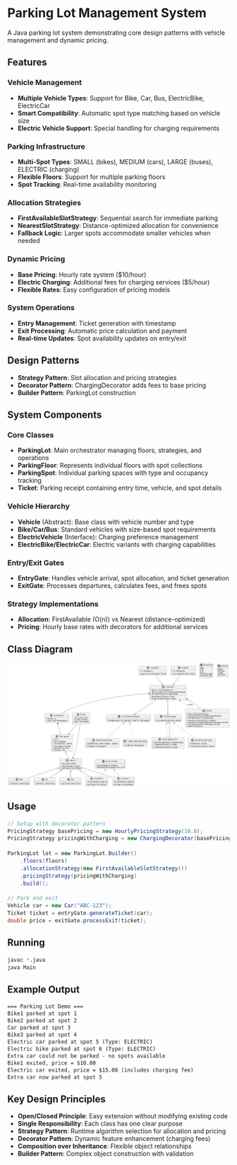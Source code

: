 # Parking Lot Management System

A Java parking lot system demonstrating core design patterns with vehicle management and dynamic pricing.

## Features

### Vehicle Management

- **Multiple Vehicle Types**: Support for Bike, Car, Bus, ElectricBike, ElectricCar
- **Smart Compatibility**: Automatic spot type matching based on vehicle size
- **Electric Vehicle Support**: Special handling for charging requirements

### Parking Infrastructure

- **Multi-Spot Types**: SMALL (bikes), MEDIUM (cars), LARGE (buses), ELECTRIC (charging)
- **Flexible Floors**: Support for multiple parking floors
- **Spot Tracking**: Real-time availability monitoring

### Allocation Strategies

- **FirstAvailableSlotStrategy**: Sequential search for immediate parking
- **NearestSlotStrategy**: Distance-optimized allocation for convenience
- **Fallback Logic**: Larger spots accommodate smaller vehicles when needed

### Dynamic Pricing

- **Base Pricing**: Hourly rate system ($10/hour)
- **Electric Charging**: Additional fees for charging services ($5/hour)
- **Flexible Rates**: Easy configuration of pricing models

### System Operations

- **Entry Management**: Ticket generation with timestamp
- **Exit Processing**: Automatic price calculation and payment
- **Real-time Updates**: Spot availability updates on entry/exit

## Design Patterns

- **Strategy Pattern**: Slot allocation and pricing strategies
- **Decorator Pattern**: ChargingDecorator adds fees to base pricing
- **Builder Pattern**: ParkingLot construction

## System Components

### Core Classes

- **ParkingLot**: Main orchestrator managing floors, strategies, and operations
- **ParkingFloor**: Represents individual floors with spot collections
- **ParkingSpot**: Individual parking spaces with type and occupancy tracking
- **Ticket**: Parking receipt containing entry time, vehicle, and spot details

### Vehicle Hierarchy

- **Vehicle** (Abstract): Base class with vehicle number and type
- **Bike/Car/Bus**: Standard vehicles with size-based spot requirements
- **ElectricVehicle** (Interface): Charging preference management
- **ElectricBike/ElectricCar**: Electric variants with charging capabilities

### Entry/Exit Gates

- **EntryGate**: Handles vehicle arrival, spot allocation, and ticket generation
- **ExitGate**: Processes departures, calculates fees, and frees spots

### Strategy Implementations

- **Allocation**: FirstAvailable (O(n)) vs Nearest (distance-optimized)
- **Pricing**: Hourly base rates with decorators for additional services

## Class Diagram

![Class Diagram](ClassDiagram.png)

## Usage

```java
// Setup with decorator pattern
PricingStrategy basePricing = new HourlyPricingStrategy(10.0);
PricingStrategy pricingWithCharging = new ChargingDecorator(basePricing, 5.0);

ParkingLot lot = new ParkingLot.Builder()
    .floors(floors)
    .allocationStrategy(new FirstAvailableSlotStrategy())
    .pricingStrategy(pricingWithCharging)
    .build();

// Park and exit
Vehicle car = new Car("ABC-123");
Ticket ticket = entryGate.generateTicket(car);
double price = exitGate.processExit(ticket);
```

## Running

```bash
javac *.java
java Main
```

## Example Output

```
=== Parking Lot Demo ===
Bike1 parked at spot 1
Bike2 parked at spot 2
Car parked at spot 3
Bike3 parked at spot 4
Electric car parked at spot 5 (Type: ELECTRIC)
Electric bike parked at spot 6 (Type: ELECTRIC)
Extra car could not be parked - no spots available
Bike1 exited, price = $10.00
Electric car exited, price = $15.00 (includes charging fee)
Extra car now parked at spot 5
```

## Key Design Principles

- **Open/Closed Principle**: Easy extension without modifying existing code
- **Single Responsibility**: Each class has one clear purpose
- **Strategy Pattern**: Runtime algorithm selection for allocation and pricing
- **Decorator Pattern**: Dynamic feature enhancement (charging fees)
- **Composition over Inheritance**: Flexible object relationships
- **Builder Pattern**: Complex object construction with validation
